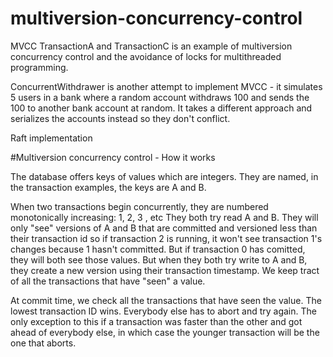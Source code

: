 # multiversion-concurrency-control

MVCC TransactionA and TransactionC is an example of multiversion concurrency control and the avoidance of locks for multithreaded programming.

ConcurrentWithdrawer is another attempt to implement MVCC - it simulates 5 users in a bank where a random account withdraws 100 and sends the 100 to another bank account at random. It takes a different approach and serializes the accounts instead so they don't conflict.

Raft implementation

#Multiversion concurrency control - How it works

The database offers keys of values which are integers. They are named, in the transaction examples, the keys are A and B.

When two transactions begin concurrently, they are numbered monotonically increasing: 1, 2, 3 , etc They both try read A and B. They will only "see" versions of A and B that are committed and versioned less than their transaction id so if transaction 2 is running, it won't see transaction 1's changes because 1 hasn't committed. But if transaction 0 has comitted, they will both see those values. But when they both try write to A and B, they create a new version using their transaction timestamp. We keep tract of all the transactions that have "seen" a value.

At commit time, we check all the transactions that have seen the value. The lowest transaction ID wins. Everybody else has to abort and try again. The only exception to this if a transaction was faster than the other and got ahead of everybody else, in which case the younger transaction will be the one that aborts.